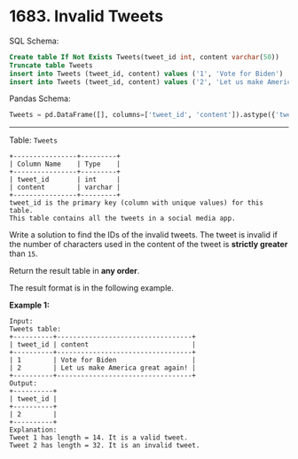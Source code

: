 # 1683. Invalid Tweets

SQL Schema:

```sql
Create table If Not Exists Tweets(tweet_id int, content varchar(50))
Truncate table Tweets
insert into Tweets (tweet_id, content) values ('1', 'Vote for Biden')
insert into Tweets (tweet_id, content) values ('2', 'Let us make America great again!')
```

Pandas Schema:

```python
Tweets = pd.DataFrame([], columns=['tweet_id', 'content']).astype({'tweet_id':'Int64', 'content':'object'})
```

---

Table: `Tweets`

```()
+----------------+---------+
| Column Name    | Type    |
+----------------+---------+
| tweet_id       | int     |
| content        | varchar |
+----------------+---------+
tweet_id is the primary key (column with unique values) for this table.
This table contains all the tweets in a social media app.
```

Write a solution to find the IDs of the invalid tweets. The tweet is invalid if the number of characters used in the content of the tweet is **strictly greater** than `15`.

Return the result table in **any order**.

The result format is in the following example.

**Example 1:**

```()
Input: 
Tweets table:
+----------+----------------------------------+
| tweet_id | content                          |
+----------+----------------------------------+
| 1        | Vote for Biden                   |
| 2        | Let us make America great again! |
+----------+----------------------------------+
Output: 
+----------+
| tweet_id |
+----------+
| 2        |
+----------+
Explanation: 
Tweet 1 has length = 14. It is a valid tweet.
Tweet 2 has length = 32. It is an invalid tweet.
```
